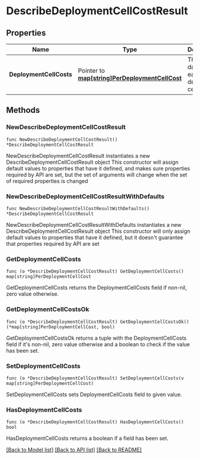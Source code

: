 # DescribeDeploymentCellCostResult

## Properties

Name | Type | Description | Notes
------------ | ------------- | ------------- | -------------
**DeploymentCellCosts** | Pointer to [**map[string]PerDeploymentCellCost**](PerDeploymentCellCost.md) | The cost data for each deployment cell | [optional] 

## Methods

### NewDescribeDeploymentCellCostResult

`func NewDescribeDeploymentCellCostResult() *DescribeDeploymentCellCostResult`

NewDescribeDeploymentCellCostResult instantiates a new DescribeDeploymentCellCostResult object
This constructor will assign default values to properties that have it defined,
and makes sure properties required by API are set, but the set of arguments
will change when the set of required properties is changed

### NewDescribeDeploymentCellCostResultWithDefaults

`func NewDescribeDeploymentCellCostResultWithDefaults() *DescribeDeploymentCellCostResult`

NewDescribeDeploymentCellCostResultWithDefaults instantiates a new DescribeDeploymentCellCostResult object
This constructor will only assign default values to properties that have it defined,
but it doesn't guarantee that properties required by API are set

### GetDeploymentCellCosts

`func (o *DescribeDeploymentCellCostResult) GetDeploymentCellCosts() map[string]PerDeploymentCellCost`

GetDeploymentCellCosts returns the DeploymentCellCosts field if non-nil, zero value otherwise.

### GetDeploymentCellCostsOk

`func (o *DescribeDeploymentCellCostResult) GetDeploymentCellCostsOk() (*map[string]PerDeploymentCellCost, bool)`

GetDeploymentCellCostsOk returns a tuple with the DeploymentCellCosts field if it's non-nil, zero value otherwise
and a boolean to check if the value has been set.

### SetDeploymentCellCosts

`func (o *DescribeDeploymentCellCostResult) SetDeploymentCellCosts(v map[string]PerDeploymentCellCost)`

SetDeploymentCellCosts sets DeploymentCellCosts field to given value.

### HasDeploymentCellCosts

`func (o *DescribeDeploymentCellCostResult) HasDeploymentCellCosts() bool`

HasDeploymentCellCosts returns a boolean if a field has been set.


[[Back to Model list]](../README.md#documentation-for-models) [[Back to API list]](../README.md#documentation-for-api-endpoints) [[Back to README]](../README.md)


